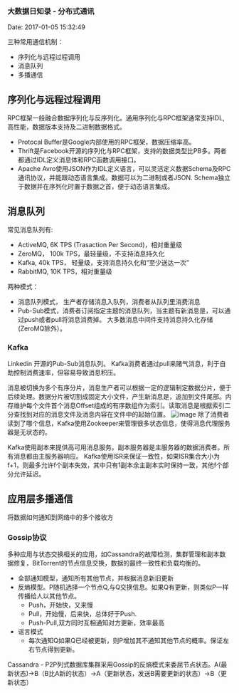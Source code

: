<!--
title: 大数据日知录 - 分布式通讯
date: 2017-01-05 15:32:49
tags:
- Big Data
- Distributed Communication
- Kafka
- RabbitMQ
-->
### 大数据日知录 - 分布式通讯
Date: 2017-01-05 15:32:49

三种常用通信机制：
- 序列化与远程过程调用
- 消息队列
- 多播通信
<!-- more -->
## 序列化与远程过程调用
RPC框架一般融合数据序列化与反序列化。通用序列化与RPC框架通常支持IDL, 高性能，数据版本支持及二进制数据格式。
- Protocal Buffer是Google内部使用的RPC框架，数据压缩率高。
- Thrift是Facebook开源的序列化与RPC框架，支持的数据类型比PB多。两者都通过IDL定义消息体和RPC函数调用接口。
- Apache Avro使用JSON作为IDL定义语言，可以灵活定义数据Schema及RPC通讯协议，并能跟动态语言集成。数据可以为二进制或者JSON. Schema独立于数据并在序列化时置于数据之首，便于动态语言集成。

## 消息队列
常见消息队列有:
- ActiveMQ, 6K TPS (Trasaction Per Second)，相对重量级
- ZeroMQ， 100k TPS，最轻量级，不支持消息持久化
- Kafka, 40k TPS， 轻量级，支持消息持久化和“至少送达一次”
- RabbitMQ, 10K TPS，相对重量级

两种模式：
- 消息队列模式， 生产者存储消息入队列，消费者从队列里消费消息
- Pub-Sub模式，消费者订阅指定主题的消息队列，当主题有新消息是，可以通过push或者pull将消息消费掉。
大多数消息中间件支持消息持久化存储(ZeroMQ除外）。

### Kafka
Linkedin 开源的Pub-Sub消息队列。
Kafka消费者通过pull来赌气消息，利于自助控制消费速率，但容易导致消息积压。

消息被切换为多个有序分片，消息生产者可以根据一定的逻辑制定数据分片，便于后续处理。数据分片被切割成固定大小文件，产生新消息是，追加到文件尾部。内存维护每个文件首个消息Offset组成的有序数组作为索引。读取消息是根据索引二分查找到对应的消息文件及消息内容在文件中的起始位置。
![image](http://static.oschina.net/uploads/space/2016/0509/211717_nQ5s_119760.jpg)
除了消费者读到了哪个信息，Kafka使用Zookeeper来管理很多状态信息，使得消息代理服务器是无状态的。

Kafka使用副本来提供高可用消息服务。副本服务器是主服务器的数据消费者。所有消息都由主服务器响应。 Kafka使用ISR来保证一致性，如果ISR集合大小为f+1，则最多允许f个副本失效，其中只有1副本余主副本实时保持一致，其他f个部分允许延迟。

## 应用层多播通信
将数据如何通知到网络中的多个接收方

### Gossip协议
多种应用与状态交换相关的应用，如Cassandra的故障检测，集群管理和副本数据修复，BitTorrent的节点信息交换，数据的最终一致性和负载均衡的。

- 全部通知模型，通知所有其他节点，并根据消息新旧更新
- 反熵模型。P随机选择一个节点Q,与Q交换信息。如果Q有更新，则类似P一样传播给人以其他节点。
    - Push，开始快，又来慢
    - Pull，开始慢，后来快，总体好于Push.
    - Push-Pull,双方同时互相通知对方更新，效率最高
- 谣言模式
    - 每次通知Q如果Q已经被更新，则P增加其不通知其他节点的概率。保证左右节点得到更新。

Cassandra - P2P列式数据库集群采用Gossip的反熵模式来委屈节点状态。A(最新状态)->B（B比A新的状态）->A（更新状态，发送B需要更新的状态）->B（更新状态）
